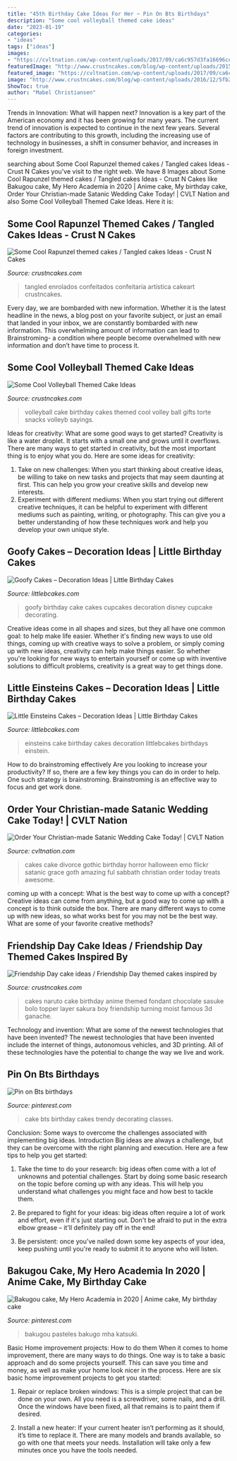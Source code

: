 ```yaml
---
title: "45th Birthday Cake Ideas For Her ~ Pin On Bts Birthdays"
description: "Some cool volleyball themed cake ideas"
date: "2023-01-19"
categories:
- "ideas"
tags: ["ideas"]
images:
- "https://cvltnation.com/wp-content/uploads/2017/09/ca6c957d3fa16696cedb014bd9e7244c.jpg"
featuredImage: "http://www.crustncakes.com/blog/wp-content/uploads/2015/07/3d643aa4989229a9fc36584c539a1dde.jpg"
featured_image: "https://cvltnation.com/wp-content/uploads/2017/09/ca6c957d3fa16696cedb014bd9e7244c.jpg"
image: "http://www.crustncakes.com/blog/wp-content/uploads/2016/12/5fb2b81e7194b0770d6c47e7ddeb3091.jpg"
ShowToc: true
author: "Mabel Christiansen"
---
```



Trends in Innovation: What will happen next?
Innovation is a key part of the American economy and it has been growing for many years. The current trend of innovation is expected to continue in the next few years. Several factors are contributing to this growth, including the increasing use of technology in businesses, a shift in consumer behavior, and increases in foreign investment.

	

		
searching about Some Cool Rapunzel themed cakes / Tangled cakes Ideas - Crust N Cakes you've visit to the right web. We have 8 Images about Some Cool Rapunzel themed cakes / Tangled cakes Ideas - Crust N Cakes like Bakugou cake, My Hero Academia in 2020 | Anime cake, My birthday cake, Order Your Christian-made Satanic Wedding Cake Today! | CVLT Nation and also Some Cool Volleyball Themed Cake Ideas. Here it is:
		
    
## Some Cool Rapunzel Themed Cakes / Tangled Cakes Ideas - Crust N Cakes

<img loading=lazy src="http://www.crustncakes.com/blog/wp-content/uploads/2016/12/5fb2b81e7194b0770d6c47e7ddeb3091.jpg" onerror="this.onerror=null;this.src='https://tse4.mm.bing.net/th?id=OIP.pwE0yphLVsdF6EKB3SzsMwHaJ4&amp;pid=15.1';" alt="Some Cool Rapunzel themed cakes / Tangled cakes Ideas - Crust N Cakes">

_Source: crustncakes.com_

>tangled enrolados confeitados confeitaria artística cakeart crustncakes. 

	

Every day, we are bombarded with new information. Whether it is the latest headline in the news, a blog post on your favorite subject, or just an email that landed in your inbox, we are constantly bombarded with new information. This overwhelming amount of information can lead to Brainstroming- a condition where people become overwhelmed with new information and don’t have time to process it.

    
## Some Cool Volleyball Themed Cake Ideas

<img loading=lazy src="http://www.crustncakes.com/blog/wp-content/uploads/2017/07/14d8e0a062b12314011d697bb93ce1ad-volleyball-birthday-cakes-volleyball-cake-ideas.jpg" onerror="this.onerror=null;this.src='https://tse2.mm.bing.net/th?id=OIP.oR8sb-Nb2mI4rJLiTvvurAHaJ3&amp;pid=15.1';" alt="Some Cool Volleyball Themed Cake Ideas">

_Source: crustncakes.com_

>volleyball cake birthday cakes themed cool volley ball gifts torte snacks volleyb sayings. 

	

Ideas for creativity: What are some good ways to get started?
Creativity is like a water droplet. It starts with a small one and grows until it overflows. There are many ways to get started in creativity, but the most important thing is to enjoy what you do. Here are some ideas for creativity: 
1. Take on new challenges: When you start thinking about creative ideas, be willing to take on new tasks and projects that may seem daunting at first. This can help you grow your creative skills and develop new interests. 
2. Experiment with different mediums: When you start trying out different creative techniques, it can be helpful to experiment with different mediums such as painting, writing, or photography. This can give you a better understanding of how these techniques work and help you develop your own unique style. 

    
## Goofy Cakes – Decoration Ideas | Little Birthday Cakes

<img loading=lazy src="http://www.littlebcakes.com/wp-content/uploads/2014/05/Goofy-Birthday-Cake.jpg" onerror="this.onerror=null;this.src='https://tse4.mm.bing.net/th?id=OIP.1vJlWJAwGXdIuMIiBRYfyQHaMA&amp;pid=15.1';" alt="Goofy Cakes – Decoration Ideas | Little Birthday Cakes">

_Source: littlebcakes.com_

>goofy birthday cake cakes cupcakes decoration disney cupcake decorating. 

	

Creative ideas come in all shapes and sizes, but they all have one common goal: to help make life easier. Whether it's finding new ways to use old things, coming up with creative ways to solve a problem, or simply coming up with new ideas, creativity can help make things easier. So whether you're looking for new ways to entertain yourself or come up with inventive solutions to difficult problems, creativity is a great way to get things done.

    
## Little Einsteins Cakes – Decoration Ideas | Little Birthday Cakes

<img loading=lazy src="http://www.littlebcakes.com/wp-content/uploads/2014/01/Little-Einsteins-Birthdays-Cake-768x1024.jpg" onerror="this.onerror=null;this.src='https://tse4.mm.bing.net/th?id=OIP.OT8DsuXgX4rehHZfltf8-gHaJ4&amp;pid=15.1';" alt="Little Einsteins Cakes – Decoration Ideas | Little Birthday Cakes">

_Source: littlebcakes.com_

>einsteins cake birthday cakes decoration littlebcakes birthdays einstein. 

	

How to do brainstroming effectively
Are you looking to increase your productivity? If so, there are a few key things you can do in order to help. One such strategy is brainstroming. Brainstroming is an effective way to focus and get work done.

    
## Order Your Christian-made Satanic Wedding Cake Today! | CVLT Nation

<img loading=lazy src="https://cvltnation.com/wp-content/uploads/2017/09/ca6c957d3fa16696cedb014bd9e7244c.jpg" onerror="this.onerror=null;this.src='https://tse3.mm.bing.net/th?id=OIP.gX1NzyzZvQqob1VkvYbJYAHaJ4&amp;pid=15.1';" alt="Order Your Christian-made Satanic Wedding Cake Today! | CVLT Nation">

_Source: cvltnation.com_

>cakes cake divorce gothic birthday horror halloween emo flickr satanic grace goth amazing ful sabbath christian order today treats awesome. 

	

coming up with a concept: What is the best way to come up with a concept?
Creative ideas can come from anything, but a good way to come up with a concept is to think outside the box. There are many different ways to come up with new ideas, so what works best for you may not be the best way. What are some of your favorite creative methods?

    
## Friendship Day Cake Ideas / Friendship Day Themed Cakes Inspired By

<img loading=lazy src="http://www.crustncakes.com/blog/wp-content/uploads/2015/07/3d643aa4989229a9fc36584c539a1dde.jpg" onerror="this.onerror=null;this.src='https://tse2.mm.bing.net/th?id=OIP.fCcgZ8pMgMR1OMrjycaU7QHaLH&amp;pid=15.1';" alt="Friendship Day cake ideas / Friendship Day themed cakes inspired by">

_Source: crustncakes.com_

>cakes naruto cake birthday anime themed fondant chocolate sasuke bolo topper layer sakura boy friendship turning moist famous 3d ganache. 

	

Technology and invention: What are some of the newest technologies that have been invented?
The newest technologies that have been invented include the internet of things, autonomous vehicles, and 3D printing. All of these technologies have the potential to change the way we live and work.

    
## Pin On Bts Birthdays

<img loading=lazy src="https://i.pinimg.com/736x/e7/f1/ac/e7f1acd5c730b2596f60b3bba39a47cd.jpg" onerror="this.onerror=null;this.src='https://tse4.mm.bing.net/th?id=OIP.IAFtcnktgW-nrEj-M-DSugHaPN&amp;pid=15.1';" alt="Pin on Bts birthdays">

_Source: pinterest.com_

>cake bts birthday cakes trendy decorating classes. 

	

Conclusion: Some ways to overcome the challenges associated with implementing big ideas.
Introduction
Big ideas are always a challenge, but they can be overcome with the right planning and execution. Here are a few tips to help you get started:

1. Take the time to do your research: big ideas often come with a lot of unknowns and potential challenges. Start by doing some basic research on the topic before coming up with any ideas. This will help you understand what challenges you might face and how best to tackle them.

2. Be prepared to fight for your ideas: big ideas often require a lot of work and effort, even if it's just starting out. Don't be afraid to put in the extra elbow grease – it'll definitely pay off in the end!

3. Be persistent: once you've nailed down some key aspects of your idea, keep pushing until you're ready to submit it to anyone who will listen.

    
## Bakugou Cake, My Hero Academia In 2020 | Anime Cake, My Birthday Cake

<img loading=lazy src="https://i.pinimg.com/736x/82/b4/77/82b4772412937f5659f39232f0646ed9.jpg" onerror="this.onerror=null;this.src='https://tse3.mm.bing.net/th?id=OIP.24o1rjVViKTNTvzJIhcaDwHaJ3&amp;pid=15.1';" alt="Bakugou cake, My Hero Academia in 2020 | Anime cake, My birthday cake">

_Source: pinterest.com_

>bakugou pasteles bakugo mha katsuki. 

	

Basic Home improvement projects: How to do them
When it comes to home improvement, there are many ways to do things. One way is to take a basic approach and do some projects yourself. This can save you time and money, as well as make your home look nicer in the process. Here are six basic home improvement projects to get you started:
1) Repair or replace broken windows: This is a simple project that can be done on your own. All you need is a screwdriver, some nails, and a drill. Once the windows have been fixed, all that remains is to paint them if desired.

2) Install a new heater: If your current heater isn’t performing as it should, it’s time to replace it. There are many models and brands available, so go with one that meets your needs. Installation will take only a few minutes once you have the tools needed.

